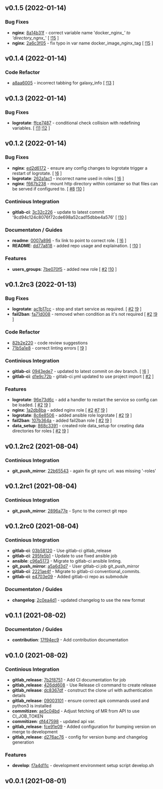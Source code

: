 ## v0.1.5 (2022-01-14)

### Bug Fixes

- **nginx**: [8a14b31f](https://gitlab.com/nofusscomputing/projects/ansible-roles/-/commit/8a14b31fc45e2efee29b850d7e259ed31e510d1b) - correct variable name 'docker_nginx_*' to 'directory_ngnx_*' [ [!15](https://gitlab.com/nofusscomputing/projects/ansible-roles/-/merge_requests/15) ]
- **nginx**: [2a6c3f05](https://gitlab.com/nofusscomputing/projects/ansible-roles/-/commit/2a6c3f058fbec7ae47818166934816078cdf003c) - fix typo in var name docker_image_nginx_tag [ [!15](https://gitlab.com/nofusscomputing/projects/ansible-roles/-/merge_requests/15) ]

## v0.1.4 (2022-01-14)

### Code Refactor

- [a8aa6005](https://gitlab.com/nofusscomputing/projects/ansible-roles/-/commit/a8aa600513d399a1860496bed3b2854eac90c644) - incorrect tabbing for galaxy_info [ [!13](https://gitlab.com/nofusscomputing/projects/ansible-roles/-/merge_requests/13) ]

## v0.1.3 (2022-01-14)

### Bug Fixes

- **logrotate**: [ffce7487](https://gitlab.com/nofusscomputing/projects/ansible-roles/-/commit/ffce7487c90dbcec232f0634737439dc9862ff2e) - conditional check collision with redefining variables. [ [!11](https://gitlab.com/nofusscomputing/projects/ansible-roles/-/merge_requests/11) [!12](https://gitlab.com/nofusscomputing/projects/ansible-roles/-/merge_requests/12) ]

## v0.1.2 (2022-01-14)

### Bug Fixes

- **nginx**: [ed2d6172](https://gitlab.com/nofusscomputing/projects/ansible-roles/-/commit/ed2d6172c77d4c9b5662d4b59bef8469d5eed534) - ensure any config changes to logrotate trigger a restart of logrotate. [ [!6](https://gitlab.com/nofusscomputing/projects/ansible-roles/-/merge_requests/6) ]
- **logrotate**: [262a1ac1](https://gitlab.com/nofusscomputing/projects/ansible-roles/-/commit/262a1ac19d878dc40134dbe364fa62c6d186b1fd) - incorrect name used in roles [ [!6](https://gitlab.com/nofusscomputing/projects/ansible-roles/-/merge_requests/6) ]
- **nginx**: [f667b238](https://gitlab.com/nofusscomputing/projects/ansible-roles/-/commit/f667b2384240d5d3dbadec3b8c7d8f913bf264f2) - mount http directory within container so that files can be served if configured to. [ [#8](https://gitlab.com/nofusscomputing/projects/ansible-roles/-/issues/8) [!10](https://gitlab.com/nofusscomputing/projects/ansible-roles/-/merge_requests/10) ]

### Continious Integration

- **gitlab-ci**: [3c32c226](https://gitlab.com/nofusscomputing/projects/ansible-roles/-/commit/3c32c226d307ccf399421939d6d15655f4a81683) - update to latest commit '9cd94c124c8076f72cde698a52cad15dbbe4a576' [ [!10](https://gitlab.com/nofusscomputing/projects/ansible-roles/-/merge_requests/10) ]

### Documentaton / Guides

- **readme**: [0007a896](https://gitlab.com/nofusscomputing/projects/ansible-roles/-/commit/0007a896cc7f88e6df9f3931d7c925a8419395ec) - fix link to point to correct role. [ [!6](https://gitlab.com/nofusscomputing/projects/ansible-roles/-/merge_requests/6) ]
- **README**: [dd77a818](https://gitlab.com/nofusscomputing/projects/ansible-roles/-/commit/dd77a818675c6f3a1dcc059f1149e67a34f0be15) - added repo usage and explaination. [ [!10](https://gitlab.com/nofusscomputing/projects/ansible-roles/-/merge_requests/10) ]

### Features

- **users_groups**: [7be070f5](https://gitlab.com/nofusscomputing/projects/ansible-roles/-/commit/7be070f52e9114b960c0ebcecdc17ecf82b2f7ef) - added new role [ [#2](https://gitlab.com/nofusscomputing/projects/ansible-roles/-/issues/2) [!10](https://gitlab.com/nofusscomputing/projects/ansible-roles/-/merge_requests/10) ]

## v0.1.2rc3 (2022-01-13)

### Bug Fixes

- **logrotate**: [ac1b17cc](https://gitlab.com/nofusscomputing/infrastructure/ansible-roles/-/commit/ac1b17cc64127db3c27681417a595f1a0cd73576) - stop and start service as required. [ [#2](https://gitlab.com/nofusscomputing/infrastructure/ansible-roles/-/issues/2) [!9](https://gitlab.com/nofusscomputing/infrastructure/ansible-roles/-/merge_requests/9) ]
- **fail2ban**: [fa71d008](https://gitlab.com/nofusscomputing/infrastructure/ansible-roles/-/commit/fa71d00858e09d18716ca545d2c1d9dc5d4888da) - removed when condition as it's not required [ [#2](https://gitlab.com/nofusscomputing/infrastructure/ansible-roles/-/issues/2) [!9](https://gitlab.com/nofusscomputing/infrastructure/ansible-roles/-/merge_requests/9) ]

### Code Refactor

- [82b2e220](https://gitlab.com/nofusscomputing/infrastructure/ansible-roles/-/commit/82b2e22017d0fca05ac1ea83a3f551f01ed78a53) - code review suggestions
- [71b5a1e8](https://gitlab.com/nofusscomputing/infrastructure/ansible-roles/-/commit/71b5a1e822253b51dd99578130ec86f7e0b238d6) - correct linting errors [ [!9](https://gitlab.com/nofusscomputing/infrastructure/ansible-roles/-/merge_requests/9) ]

### Continious Integration

- **gitlab-ci**: [0943ede7](https://gitlab.com/nofusscomputing/infrastructure/ansible-roles/-/commit/0943ede7e6fd1ef7184808c92f303b1433ccee03) - updated to latest commit on dev branch. [ [!6](https://gitlab.com/nofusscomputing/infrastructure/ansible-roles/-/merge_requests/6) ]
- **gitlab-ci**: [d1e9c72b](https://gitlab.com/nofusscomputing/infrastructure/ansible-roles/-/commit/d1e9c72b8e56172182b199a2210dc6ac614bc4dd) - gitlab-ci.yml updated to use project import [ [#2](https://gitlab.com/nofusscomputing/infrastructure/ansible-roles/-/issues/2) ]

### Features

- **logrotate**: [96e73d6c](https://gitlab.com/nofusscomputing/infrastructure/ansible-roles/-/commit/96e73d6c28bf1a806592f9ddaef1c304a066a631) - add a handler to restart the service so config can be loaded. [ [#2](https://gitlab.com/nofusscomputing/infrastructure/ansible-roles/-/issues/2) [!9](https://gitlab.com/nofusscomputing/infrastructure/ansible-roles/-/merge_requests/9) ]
- **nginx**: [1a2db8ba](https://gitlab.com/nofusscomputing/infrastructure/ansible-roles/-/commit/1a2db8bab4cdd10953b4943135c87d83ec741765) - added nginx role [ [#2](https://gitlab.com/nofusscomputing/infrastructure/ansible-roles/-/issues/2) [#7](https://gitlab.com/nofusscomputing/infrastructure/ansible-roles/-/issues/7) [!9](https://gitlab.com/nofusscomputing/infrastructure/ansible-roles/-/merge_requests/9) ]
- **logrotate**: [8c6e8506](https://gitlab.com/nofusscomputing/infrastructure/ansible-roles/-/commit/8c6e8506534e5c6b1801e2580fe0d098c7a77430) - added ansible role logrotate [ [#2](https://gitlab.com/nofusscomputing/infrastructure/ansible-roles/-/issues/2) [!9](https://gitlab.com/nofusscomputing/infrastructure/ansible-roles/-/merge_requests/9) ]
- **fail2ban**: [107b364a](https://gitlab.com/nofusscomputing/infrastructure/ansible-roles/-/commit/107b364a7990454ff5118abc711523609215e0b1) - added fail2ban role [ [#2](https://gitlab.com/nofusscomputing/infrastructure/ansible-roles/-/issues/2) [!9](https://gitlab.com/nofusscomputing/infrastructure/ansible-roles/-/merge_requests/9) ]
- **data_setup**: [868c3391](https://gitlab.com/nofusscomputing/infrastructure/ansible-roles/-/commit/868c33917b84a1f991a67be0c35fd4399ce69ae8) - created role data_setup for creating data directories for roles [ [#2](https://gitlab.com/nofusscomputing/infrastructure/ansible-roles/-/issues/2) [!9](https://gitlab.com/nofusscomputing/infrastructure/ansible-roles/-/merge_requests/9) ]

## v0.1.2rc2 (2021-08-04)

### Continious Integration

- **git_push_mirror**: [22b65543](https://gitlab.com/nofusscomputing/infrastructure/ansible-roles/-/commit/22b65543a6024e46dc9db6e9783322795b0414b7) - again fix git sync url. was missing '-roles'

## v0.1.2rc1 (2021-08-04)

### Continious Integration

- **git_push_mirror**: [2896a77e](https://gitlab.com/nofusscomputing/infrastructure/ansible-roles/-/commit/2896a77ee6f93da1e19b52c1a997c1e033e58ab7) - Sync to the correct git repo

## v0.1.2rc0 (2021-08-04)

### Continious Integration

- **gitlab-ci**: [03b58120](https://gitlab.com/nofusscomputing/infrastructure/ansible-roles/-/commit/03b5812077136bc720b95b72dc8d6c0bbe3726d7) - Use gitlab-ci gitlab_release
- **gitlab-ci**: [295fe5b1](https://gitlab.com/nofusscomputing/infrastructure/ansible-roles/-/commit/295fe5b1dbf0923b4e456440ee88acacaaa8d8b3) - Update to use fixed ansible job
- **ansible**: [c96a5173](https://gitlab.com/nofusscomputing/infrastructure/ansible-roles/-/commit/c96a517316a1c391abb17d8e376f16f3c0b6f48b) - Migrate to gitlab-ci ansible linting.
- **git_push_mirror**: [a5a6d3d7](https://gitlab.com/nofusscomputing/infrastructure/ansible-roles/-/commit/a5a6d3d71e7112a195925f6f1ee79ec1ee40fda6) - User gitlab-ci job git_push_mirror
- **gitlab-ci**: [2221ae4f](https://gitlab.com/nofusscomputing/infrastructure/ansible-roles/-/commit/2221ae4f22233008421356efa0eb55a596e64b86) - Migrate to gitlab-ci conventional_commits.
- **gitlab-ci**: [e4703e09](https://gitlab.com/nofusscomputing/infrastructure/ansible-roles/-/commit/e4703e09a30a5945a186965f39940b548929b037) - Added gitlab-ci repo as submodule

### Documentaton / Guides

- **changelog**: [2c0ea4d1](https://gitlab.com/nofusscomputing/infrastructure/ansible-roles/-/commit/2c0ea4d1ba6e2da59cfb15dc2e61cfb237412d66) - updated changelog to use the new format

## v0.1.1 (2021-08-02)

### Documentaton / Guides

- **contribution**: [17f94ec9](https://gitlab.com/nofusscomputing/infrastructure/ansible-roles/-/commit/17f94ec9bb415596f162c88c814a037fae21e8d3) - Add contribution documentation

## v0.1.0 (2021-08-02)

### Continious Integration

- **gitlab_release**: [7b2f8751](https://gitlab.com/nofusscomputing/infrastructure/ansible-roles/-/commit/7b2f875185fddaeda0553f8efba3ab6140d69608) - Add CI documentation for job
- **gitlab_release**: [426dd608](https://gitlab.com/nofusscomputing/infrastructure/ansible-roles/-/commit/426dd608690a9992c5ab45077edbd773396d23f3) - Use Release cli command to create release
- **gitlab_release**: [dc8367df](https://gitlab.com/nofusscomputing/infrastructure/ansible-roles/-/commit/dc8367df586ce1b3304566c41b07e2ee2b95374d) - construct the clone url with authentication details
- **gitlab_release**: [09003101](https://gitlab.com/nofusscomputing/infrastructure/ansible-roles/-/commit/09003101b86a45fa700b1e969b229d605aeef274) - ensure correct apk commands used and python3 is installed
- **commitizen**: [ae5c04bd](https://gitlab.com/nofusscomputing/infrastructure/ansible-roles/-/commit/ae5c04bd1ad0d32a3e4ca8e3e680ccf9f178fbf5) - Adjust fetching of MR from API to use CI_JOB_TOKEN
- **commitizen**: [df447598](https://gitlab.com/nofusscomputing/infrastructure/ansible-roles/-/commit/df44759893f930468e48d21f30b669433718be07) - updated api var.
- **gitlab_release**: [fce91e09](https://gitlab.com/nofusscomputing/infrastructure/ansible-roles/-/commit/fce91e098431e5cf7656aab8da72d464d1da8fab) - Added configuration for bumping version on merge to development
- **gitlab_release**: [d276ac76](https://gitlab.com/nofusscomputing/infrastructure/ansible-roles/-/commit/d276ac76560722ce2a67f81041d00eaf5cd87175) - config for version bump and changelog generation

### Features

- **develop**: [f7a4d11c](https://gitlab.com/nofusscomputing/infrastructure/ansible-roles/-/commit/f7a4d11c81e6e2e99ce19dc1392aee566192107e) - development environment setup script develop.sh

## v0.0.1 (2021-08-01)

